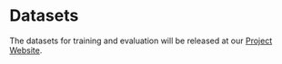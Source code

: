 # Datasets

The datasets for training and evaluation will be released at our [Project Website](https://phoregen.ddtmlab.org/).
